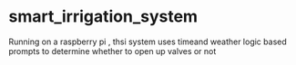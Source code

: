 # smart_irrigation_system
Running on a raspberry pi , thsi system uses timeand weather logic  based prompts to determine whether to open up valves or not
